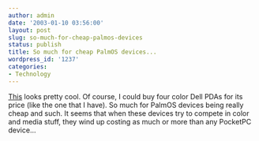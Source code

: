 ```yaml
---
author: admin
date: '2003-01-10 03:56:00'
layout: post
slug: so-much-for-cheap-palmos-devices
status: publish
title: So much for cheap PalmOS devices...
wordpress_id: '1237'
categories:
- Technology
---
```


[This](http://www.infosync.no/news/2002/n/2870.html) looks pretty cool.
Of course, I could buy four color Dell PDAs for its price (like the one
that I have). So much for PalmOS devices being really cheap and such. It
seems that when these devices try to compete in color and media stuff,
they wind up costing as much or more than any PocketPC device...
